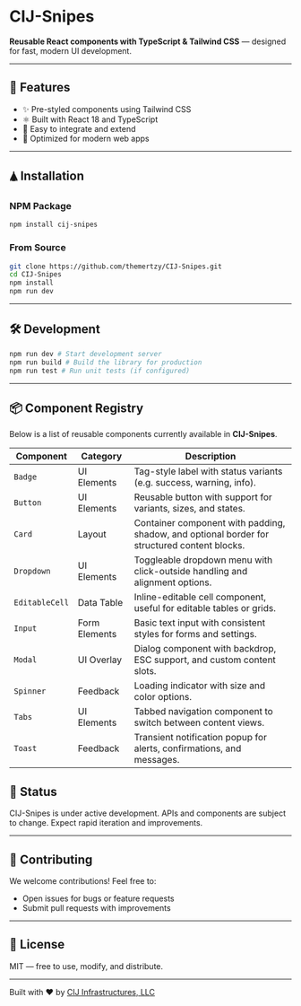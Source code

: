 # CIJ-Snipes
**Reusable React components with TypeScript & Tailwind CSS** — designed for fast, modern UI development.

---

## 🚀 Features
* ✨ Pre-styled components using Tailwind CSS
* ⚛️ Built with React 18 and TypeScript
* 🧹 Easy to integrate and extend
* 🚰 Optimized for modern web apps

---

## 🛦 Installation

### NPM Package
```bash
npm install cij-snipes
```

### From Source
```bash
git clone https://github.com/themertzy/CIJ-Snipes.git
cd CIJ-Snipes
npm install
npm run dev
```

---

## 🛠️ Development
```bash
npm run dev # Start development server
npm run build # Build the library for production
npm run test # Run unit tests (if configured)
```

---

## 📦 Component Registry



Below is a list of reusable components currently available in **CIJ-Snipes**.



| Component       | Category       | Description |
|-----------------|----------------|-------------|
| `Badge` | UI Elements | Tag-style label with status variants (e.g. success, warning, info). |
| `Button` | UI Elements | Reusable button with support for variants, sizes, and states. |
| `Card` | Layout | Container component with padding, shadow, and optional border for structured content blocks. |
| `Dropdown` | UI Elements | Toggleable dropdown menu with click-outside handling and alignment options. |
| `EditableCell` | Data Table | Inline-editable cell component, useful for editable tables or grids. |
| `Input` | Form Elements | Basic text input with consistent styles for forms and settings. |
| `Modal` | UI Overlay | Dialog component with backdrop, ESC support, and custom content slots. |
| `Spinner` | Feedback | Loading indicator with size and color options. |
| `Tabs` | UI Elements | Tabbed navigation component to switch between content views. |
| `Toast` | Feedback | Transient notification popup for alerts, confirmations, and messages. |



## 📝 Status

CIJ-Snipes is under active development. APIs and components are subject to change.
Expect rapid iteration and improvements.

---

## 🤝 Contributing
We welcome contributions! Feel free to:
* Open issues for bugs or feature requests
* Submit pull requests with improvements

---

## 📄 License
MIT — free to use, modify, and distribute.

---

Built with ❤️ by [CIJ Infrastructures, LLC](https://github.com/cij-infrastructures)